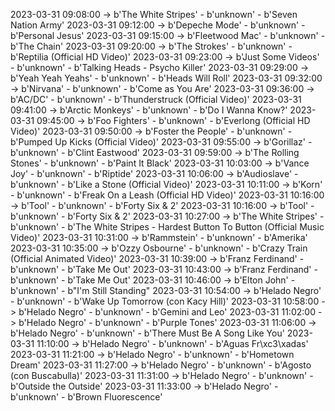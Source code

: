 2023-03-31 09:08:00 -> b'The White Stripes' - b'unknown' - b'Seven Nation Army'
2023-03-31 09:12:00 -> b'Depeche Mode' - b'unknown' - b'Personal Jesus'
2023-03-31 09:15:00 -> b'Fleetwood Mac' - b'unknown' - b'The Chain'
2023-03-31 09:20:00 -> b'The Strokes' - b'unknown' - b'Reptilia (Official HD Video)'
2023-03-31 09:23:00 -> b'Just Some Videos' - b'unknown' - b'Talking Heads - Psycho Killer'
2023-03-31 09:29:00 -> b'Yeah Yeah Yeahs' - b'unknown' - b'Heads Will Roll'
2023-03-31 09:32:00 -> b'Nirvana' - b'unknown' - b'Come as You Are'
2023-03-31 09:36:00 -> b'AC/DC' - b'unknown' - b'Thunderstruck (Official Video)'
2023-03-31 09:41:00 -> b'Arctic Monkeys' - b'unknown' - b'Do I Wanna Know?'
2023-03-31 09:45:00 -> b'Foo Fighters' - b'unknown' - b'Everlong (Official HD Video)'
2023-03-31 09:50:00 -> b'Foster the People' - b'unknown' - b'Pumped Up Kicks (Official Video)'
2023-03-31 09:55:00 -> b'Gorillaz' - b'unknown' - b'Clint Eastwood'
2023-03-31 09:59:00 -> b'The Rolling Stones' - b'unknown' - b'Paint It Black'
2023-03-31 10:03:00 -> b'Vance Joy' - b'unknown' - b'Riptide'
2023-03-31 10:06:00 -> b'Audioslave' - b'unknown' - b'Like a Stone (Official Video)'
2023-03-31 10:11:00 -> b'Korn' - b'unknown' - b'Freak On a Leash (Official HD Video)'
2023-03-31 10:16:00 -> b'Tool' - b'unknown' - b'Forty Six & 2'
2023-03-31 10:16:00 -> b'Tool' - b'unknown' - b'Forty Six & 2'
2023-03-31 10:27:00 -> b'The White Stripes' - b'unknown' - b'The White Stripes - Hardest Button To Button (Official Music Video)'
2023-03-31 10:31:00 -> b'Rammstein' - b'unknown' - b'Amerika'
2023-03-31 10:35:00 -> b'Ozzy Osbourne' - b'unknown' - b'Crazy Train (Official Animated Video)'
2023-03-31 10:39:00 -> b'Franz Ferdinand' - b'unknown' - b'Take Me Out'
2023-03-31 10:43:00 -> b'Franz Ferdinand' - b'unknown' - b'Take Me Out'
2023-03-31 10:46:00 -> b'Elton John' - b'unknown' - b"I'm Still Standing"
2023-03-31 10:54:00 -> b'Helado Negro' - b'unknown' - b'Wake Up Tomorrow (con Kacy Hill)'
2023-03-31 10:58:00 -> b'Helado Negro' - b'unknown' - b'Gemini and Leo'
2023-03-31 11:02:00 -> b'Helado Negro' - b'unknown' - b'Purple Tones'
2023-03-31 11:06:00 -> b'Helado Negro' - b'unknown' - b'There Must Be A Song Like You'
2023-03-31 11:10:00 -> b'Helado Negro' - b'unknown' - b'Aguas Fr\xc3\xadas'
2023-03-31 11:21:00 -> b'Helado Negro' - b'unknown' - b'Hometown Dream'
2023-03-31 11:27:00 -> b'Helado Negro' - b'unknown' - b'Agosto (con Buscabulla)'
2023-03-31 11:31:00 -> b'Helado Negro' - b'unknown' - b'Outside the Outside'
2023-03-31 11:33:00 -> b'Helado Negro' - b'unknown' - b'Brown Fluorescence'
